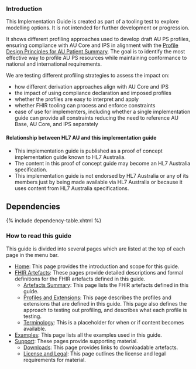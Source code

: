 
### Introduction
This Implementation Guide is created as part of a tooling test to explore modelling options. It is not intended for further development or progression.

It shows different profiling approaches used to develop draft AU PS profiles, ensuring compliance with AU Core and IPS in alignment with the [Profile Design Principles for AU Patient Summary](https://confluence.hl7.org/display/HAFWG/Profile+Design+Principles+for+AU+Patient+Summary). The goal is to identify the most effective way to profile AU PS resources while maintaining conformance to national and international requirements.

We are testing different profiling strategies to assess the impact on:  
- how different derivation approaches align with AU Core and IPS
- the impact of using compliance declaration and imposed profiles
- whether the profiles are easy to interpret and apply
- whether FHIR tooling can process and enforce constraints
- ease of use for implementers, including whether a single implementation guide can provide all constraints reducing the need to reference AU Base, AU Core, and IPS separately


#### Relationship between HL7 AU and this implementation guide
* This implementation guide is published as a proof of concept implementation guide known to HL7 Australia.
* The content in this proof of concept guide may become an HL7 Australia specification.   
* This implementation guide is not endorsed by HL7 Australia or any of its members just by being made available via HL7 Australia or because it uses content from HL7 Australia specifications.

## Dependencies
{% include dependency-table.xhtml %}

### How to read this guide

This guide is divided into several pages which are listed at the top of each page in the menu bar.

- [Home](index.html): This page provides the introduction and scope for this guide.
- [FHIR Artefacts](artefacts.html): These pages provide detailed descriptions and formal definitions for the FHIR artefacts defined in this guide.
  - [Artefacts Summary](artifacts.html): This page lists the FHIR artefacts defined in this guide.
  - [Profiles and Extensions](profiles-and-extensions.html): This page describes the profiles and extensions that are defined in this guide. This page also defines the approach to testing out profiling, and describes what each profile is testing.
  - [Terminology](terminology.html): This is a placeholder for when or if content becomes available.
- [Examples](examples.html): This page lists all the examples used in this guide.
- [Support](downloads.html): These pages provide supporting material.
  - [Downloads](downloads.html): This page provides links to downloadable artefacts.
  - [License and Legal](license.html): This page outlines the license and legal requirements for material.